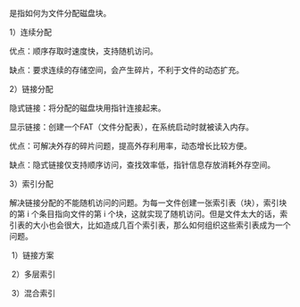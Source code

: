 是指如何为文件分配磁盘块。



1）连续分配

优点：顺序存取时速度快，支持随机访问。

缺点：要求连续的存储空间，会产生碎片，不利于文件的动态扩充。

2）链接分配

隐式链接：将分配的磁盘块用指针连接起来。

显示链接：创建一个FAT（文件分配表），在系统启动时就被读入内存。

优点：可解决外存的碎片问题，提高外存利用率，动态增长比较方便。

缺点：隐式链接仅支持顺序访问，查找效率低，指针信息存放消耗外存空间。

3）索引分配

解决链接分配的不能随机访问的问题。为每一文件创建一张索引表（块），索引块的第 i 个条目指向文件的第 i 个块，这就实现了随机访问。但是文件太大的话，索引表的大小也会很大，比如造成几百个索引表，那么如何组织这些索引表成为一个问题。

​		1）链接方案

​		2）多层索引

​		3）混合索引